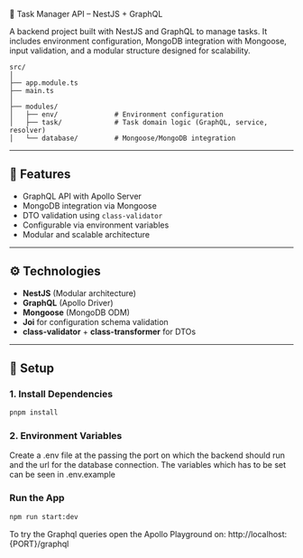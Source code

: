 📘 Task Manager API – NestJS + GraphQL

A backend project built with NestJS and GraphQL to manage tasks. It includes environment configuration, MongoDB integration with Mongoose, input validation, and a modular structure designed for scalability.

````
src/
│
├── app.module.ts
├── main.ts
│
├── modules/
│   ├── env/              # Environment configuration
│   ├── task/             # Task domain logic (GraphQL, service, resolver)
│   └── database/         # Mongoose/MongoDB integration
````


---

## 🚀 Features

- GraphQL API with Apollo Server
- MongoDB integration via Mongoose
- DTO validation using `class-validator`
- Configurable via environment variables
- Modular and scalable architecture

---

## ⚙️ Technologies

- **NestJS** (Modular architecture)
- **GraphQL** (Apollo Driver)
- **Mongoose** (MongoDB ODM)
- **Joi** for configuration schema validation
- **class-validator** + **class-transformer** for DTOs

---

## 🔧 Setup

### 1. Install Dependencies

```bash
pnpm install
```

### 2. Environment Variables
Create a .env file at the passing the port on which the backend should run and the url for the database connection. The variables which has to be set can be seen in .env.example

### Run the App
```bash
npm run start:dev
```

To try the Graphql queries open the Apollo Playground on: http://localhost:{PORT}/graphql